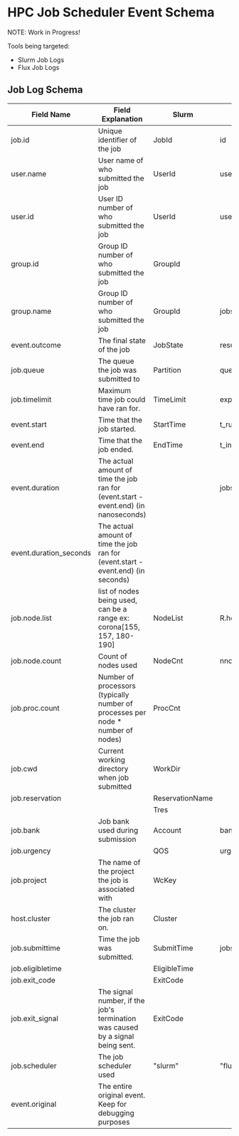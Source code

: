 # HPC Job Scheduler Event Schema

NOTE: Work in Progress!

Tools being targeted:

- Slurm Job Logs
- Flux Job Logs

## Job Log Schema

| **Field Name**         | **Field Explanation**                                                                | **Slurm**       | **Flux**         |
| ---------------------- | ------------------------------------------------------------------------------------ | --------------- | ---------------- |
| job.id                 | Unique identifier of the job                                                         | JobId           | id               |
| user.name              | User name of who submitted the job                                                   | UserId          | username         |
| user.id                | User ID number of who submitted the job                                              | UserId          | userId           |
| group.id               | Group ID number of who submitted the job                                             | GroupId         |                  |
| group.name             | Group ID number of who submitted the job                                             | GroupId         | jobspec.name     |
| event.outcome          | The final state of the job                                                           | JobState        | result           |
| job.queue              | The queue the job was submitted to                                                   | Partition       | queue            |
| job.timelimit          | Maximum time job could have ran for.                                                 | TimeLimit       | expiration       |
| event.start            | Time that the job started.                                                           | StartTime       | t_run            |
| event.end              | Time that the job ended.                                                             | EndTime         | t_inactive       |
| event.duration         | The actual amount of time the job ran for (event.start - event.end) (in nanoseconds) |                 | jobspec.duration |
| event.duration_seconds | The actual amount of time the job ran for (event.start - event.end) (in seconds)     |                 |                  |
| job.node.list          | list of nodes being used, can be a range ex: corona[155, 157, 180-190]               | NodeList        | R.hostlist       |
| job.node.count         | Count of nodes used                                                                  | NodeCnt         | nnodes           |
| job.proc.count         | Number of processors (typically number of processes per node \* number of nodes)     | ProcCnt         |                  |
| job.cwd                | Current working directory when job submitted                                         | WorkDir         |                  |
| job.reservation        |                                                                                      | ReservationName |                  |
|                        |                                                                                      | Tres            |                  |
| job.bank               | Job bank used during submission                                                      | Account         | bank             |
| job.urgency            |                                                                                      | QOS             | urgency          |
| job.project            | The name of the project the job is associated with                                   | WcKey           |                  |
| host.cluster           | The cluster the job ran on.                                                          | Cluster         |                  |
| job.submittime         | Time the job was submitted.                                                          | SubmitTime      | jobspec.t_submit |
| job.eligibletime       |                                                                                      | EligibleTime    |                  |
| job.exit_code          |                                                                                      | ExitCode        |                  |
| job.exit_signal        | The signal number, if the job's termination was caused by a signal being sent.       | ExitCode        |                  |
| job.scheduler          | The job scheduler used                                                               | "slurm"         | "flux"           |
| event.original         | The entire original event. Keep for debugging purposes                               |                 |                  |
